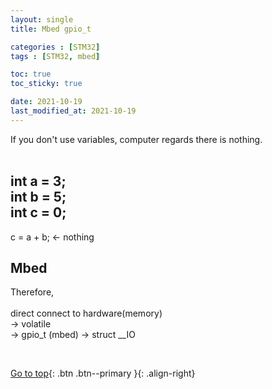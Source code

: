 ```yaml
---
layout: single
title: Mbed gpio_t

categories : [STM32]
tags : [STM32, mbed]

toc: true
toc_sticky: true

date: 2021-10-19
last_modified_at: 2021-10-19
---
```


If you don't use variables, computer regards there is nothing.  
<br>

int a = 3;  
int b = 5;  
int c = 0;  
-----------  
c = a + b;  <-  nothing  


## Mbed
Therefore,  
<br>
direct connect to hardware(memory)  
-> volatile  
-> gpio_t (mbed)  -> struct __IO  



<br>

[Go to top](#){: .btn .btn--primary }{: .align-right}